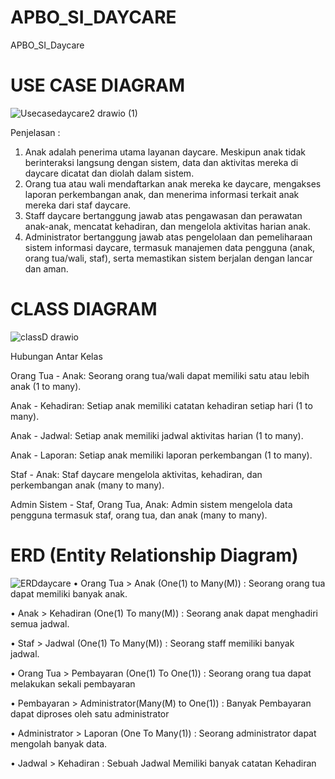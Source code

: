 # APBO_SI_DAYCARE
APBO_SI_Daycare
# USE CASE DIAGRAM
![Usecasedaycare2 drawio (1)](https://github.com/momocipaw/APBO_SI_DAYCARE/assets/167399698/82cedf3f-991b-468f-be49-884e56736bf5)

Penjelasan : 
1. Anak adalah penerima utama layanan daycare. Meskipun anak tidak berinteraksi langsung dengan sistem, data dan aktivitas mereka di daycare dicatat dan diolah dalam sistem.
2. Orang tua atau wali mendaftarkan anak mereka ke daycare, mengakses laporan perkembangan anak, dan menerima informasi terkait anak mereka dari staf daycare.
3. Staff daycare bertanggung jawab atas pengawasan dan perawatan anak-anak, mencatat kehadiran, dan mengelola aktivitas harian anak.
4. Administrator bertanggung jawab atas pengelolaan dan pemeliharaan sistem informasi daycare, termasuk manajemen data pengguna (anak, orang tua/wali, staf), serta memastikan sistem berjalan dengan lancar dan aman.
   
# CLASS DIAGRAM
![classD drawio](https://github.com/momocipaw/APBO_SI_DAYCARE/assets/167399698/03f227d2-f3ee-4930-9e60-671e9009d7da)

Hubungan Antar Kelas

Orang Tua - Anak: Seorang orang tua/wali dapat memiliki satu atau lebih anak (1 to many).

Anak - Kehadiran: Setiap anak memiliki catatan kehadiran setiap hari (1 to many).

Anak - Jadwal: Setiap anak memiliki jadwal aktivitas harian (1 to many).

Anak - Laporan: Setiap anak memiliki laporan perkembangan (1 to many).

Staf - Anak: Staf daycare mengelola aktivitas, kehadiran, dan perkembangan anak (many to many).

Admin Sistem - Staf, Orang Tua, Anak: Admin sistem mengelola data pengguna termasuk staf, orang tua, dan anak (many to many).

# ERD (Entity Relationship Diagram)
![ERDdaycare](https://github.com/momocipaw/APBO_SI_DAYCARE/assets/167399698/a9eb155c-4117-4590-a724-6b3799c0833b)
• Orang Tua > Anak (One(1) to Many(M)) : Seorang orang tua dapat memiliki banyak anak.

• Anak > Kehadiran (One(1) To many(M)) : Seorang anak dapat menghadiri semua jadwal.

• Staf > Jadwal (One(1) To Many(M)) : Seorang staff memiliki banyak jadwal.

• Orang Tua > Pembayaran (One(1) To One(1)) : Seorang orang tua dapat melakukan sekali pembayaran

• Pembayaran > Administrator(Many(M) to One(1)) : Banyak Pembayaran dapat diproses oleh satu administrator

• Administrator > Laporan (One To Many(1)) : Seorang administrator dapat mengolah banyak data.

• Jadwal > Kehadiran : Sebuah Jadwal Memiliki banyak catatan Kehadiran
